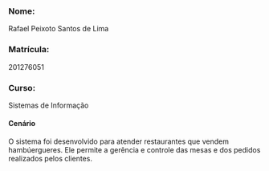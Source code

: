 ### Nome:
Rafael Peixoto Santos de Lima
### Matrícula:
201276051
### Curso:
Sistemas de Informação

#### Cenário
O sistema foi desenvolvido para atender restaurantes que vendem hambúergueres. Ele permite a gerência e controle das mesas e dos pedidos realizados pelos clientes.